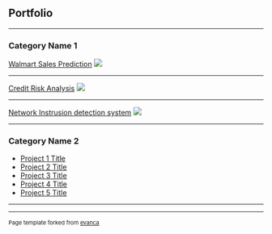 ## Portfolio

---

### Category Name 1 

[Walmart Sales Prediction](/sample_page)
<img src="images/dummy_thumbnail.jpg?raw=true"/>

---
[Credit Risk Analysis](/pdf/sample_presentation.pdf)
<img src="images/dummy_thumbnail.jpg?raw=true"/>

---
[Network Instrusion detection system](http://example.com/)
<img src="images/dummy_thumbnail.jpg?raw=true"/>

---

### Category Name 2

- [Project 1 Title](http://example.com/)
- [Project 2 Title](http://example.com/)
- [Project 3 Title](http://example.com/)
- [Project 4 Title](http://example.com/)
- [Project 5 Title](http://example.com/)

---




---
<p style="font-size:11px">Page template forked from <a href="https://github.com/evanca/quick-portfolio">evanca</a></p>
<!-- Remove above link if you don't want to attibute -->
